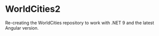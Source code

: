 # WorldCities2
Re-creating the WorldCities repository to work with .NET 9 and the latest Angular version.
